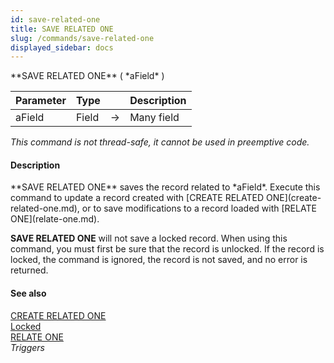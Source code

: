 ```yaml
---
id: save-related-one
title: SAVE RELATED ONE
slug: /commands/save-related-one
displayed_sidebar: docs
---
```


<!--REF #_command_.SAVE RELATED ONE.Syntax-->**SAVE RELATED ONE** ( *aField* )<!-- END REF-->
<!--REF #_command_.SAVE RELATED ONE.Params-->
| Parameter | Type |  | Description |
| --- | --- | --- | --- |
| aField | Field | &#8594;  | Many field |

<!-- END REF-->

*This command is not thread-safe, it cannot be used in preemptive code.*


#### Description 

<!--REF #_command_.SAVE RELATED ONE.Summary-->**SAVE RELATED ONE** saves the record related to *aField*.<!-- END REF--> Execute this command to update a record created with [CREATE RELATED ONE](create-related-one.md), or to save modifications to a record loaded with [RELATE ONE](relate-one.md).

**SAVE RELATED ONE** will not save a locked record. When using this command, you must first be sure that the record is unlocked. If the record is locked, the command is ignored, the record is not saved, and no error is returned.

#### See also 

[CREATE RELATED ONE](create-related-one.md)  
[Locked](locked.md)  
[RELATE ONE](relate-one.md)  
*Triggers*  